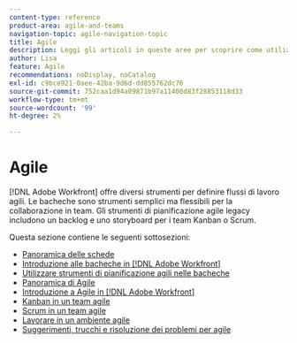 ```yaml
---
content-type: reference
product-area: agile-and-teams
navigation-topic: agile-navigation-topic
title: Agile
description: Leggi gli articoli in queste aree per scoprire come utilizzare Agile in Adobe Workfront.
author: Lisa
feature: Agile
recommendations: noDisplay, noCatalog
exl-id: c9bce921-0aee-42ba-9d6d-dd855762dc76
source-git-commit: 752caa1d94a09871b97a11400d83f28853118d33
workflow-type: tm+mt
source-wordcount: '99'
ht-degree: 2%

---
```


# Agile

[!DNL Adobe Workfront] offre diversi strumenti per definire flussi di lavoro agili. Le bacheche sono strumenti semplici ma flessibili per la collaborazione in team. Gli strumenti di pianificazione agile legacy includono un backlog e uno storyboard per i team Kanban o Scrum.

Questa sezione contiene le seguenti sottosezioni:

* [Panoramica delle schede](../agile/boards-overview.md)
* [Introduzione alle bacheche in [!DNL Adobe Workfront]](../agile/get-started-with-boards/get-started-with-boards.md)
* [Utilizzare strumenti di pianificazione agili nelle bacheche](/help/quicksilver/agile/use-boards-agile-planning-tools/agile-planning-tools-overview.md)
* [Panoramica di Agile](../agile/agile-overview.md)
* [Introduzione a Agile in [!DNL Adobe Workfront]](../agile/get-started-with-agile-in-workfront/get-started-with-agile.md)
* [Kanban in un team agile](../agile/use-kanban-in-an-agile-team/using-kanban-in-an-agile-team.md)
* [Scrum in un team agile](../agile/use-scrum-in-an-agile-team/scrum-in-an-agile-team.md)
* [Lavorare in un ambiente agile](../agile/work-in-an-agile-environment/work-in-an-agile-environment.md)
* [Suggerimenti, trucchi e risoluzione dei problemi per agile](../agile/tips-tricks-and-troubleshooting/tips-tricks-troubleshooting-agile.md)
